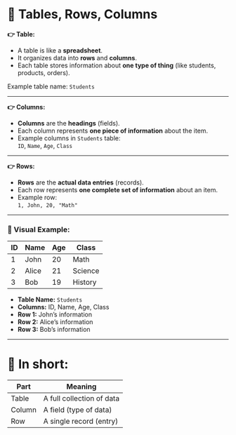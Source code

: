# 🧩 Tables, Rows, Columns

**👉 Table:**  
- A table is like a **spreadsheet**.
- It organizes data into **rows** and **columns**.
- Each table stores information about **one type of thing** (like students, products, orders).

Example table name: `Students`

---

**👉 Columns:**
- **Columns** are the **headings** (fields).
- Each column represents **one piece of information** about the item.
- Example columns in `Students` table:  
  `ID`, `Name`, `Age`, `Class`

---

**👉 Rows:**
- **Rows** are the **actual data entries** (records).
- Each row represents **one complete set of information** about an item.
- Example row:  
  `1, John, 20, "Math"`

---

### 🧠 Visual Example:

| ID | Name  | Age | Class  |
|----|-------|-----|--------|
| 1  | John  | 20  | Math   |
| 2  | Alice | 21  | Science|
| 3  | Bob   | 19  | History|

- **Table Name:** `Students`
- **Columns:** ID, Name, Age, Class
- **Row 1:** John’s information
- **Row 2:** Alice’s information
- **Row 3:** Bob’s information

---

# 🎯 In short:

| Part     | Meaning                         |
|----------|----------------------------------|
| Table    | A full collection of data        |
| Column   | A field (type of data)            |
| Row      | A single record (entry)           |
